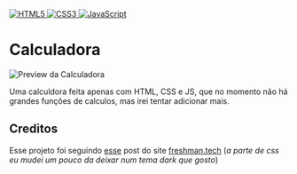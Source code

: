 <a href='https://github.com/SadS4ndWiCh'>
    <img alt="HTML5" src="https://img.shields.io/badge/html5%20-%23E34F26.svg?&style=for-the-badge&logo=html5&logoColor=white"/>
</a>
<a href='https://github.com/SadS4ndWiCh'>
    <img alt="CSS3" src="https://img.shields.io/badge/css3%20-%231572B6.svg?&style=for-the-badge&logo=css3&logoColor=white"/>
</a>

<a href='https://github.com/SadS4ndWiCh'>
    <img alt="JavaScript" src="https://img.shields.io/badge/javascript%20-%23323330.svg?&style=for-the-badge&logo=javascript&logoColor=%23F7DF1E"/>
</a>



# Calculadora

![Preview da Calculadora](https://i.gyazo.com/ad92bae7255feec8b38998d8d0a2331c.png)

Uma calculdora feita apenas com HTML, CSS e JS, que no momento não há grandes funções de calculos, mas irei tentar adicionar mais.

## Creditos
Esse projeto foi seguindo [esse](https://freshman.tech/calculator/) post do site [freshman.tech](https://freshman.tech/) (_a parte de css eu mudei um pouco da deixar num tema dark que gosto_)